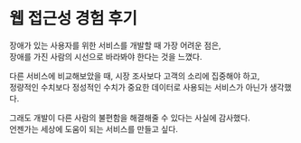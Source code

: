 # 웹 접근성 경험 후기

장애가 있는 사용자를 위한 서비스를 개발할 때 가장 어려운 점은, </br>
장애를 가진 사람의 시선으로 바라봐야 한다는 것을 느꼈다.
</br>

다른 서비스에 비교해보았을 때, 시장 조사보다 고객의 소리에 집중해야 하고, </br>
정량적인 수치보다 정성적인 수치가 중요한 데이터로 사용되는 서비스가 아닌가 생각했다.
</br>

그래도 개발이 다른 사람의 불편함을 해결해줄 수 있다는 사실에 감사했다. </br>
언젠가는 세상에 도움이 되는 서비스를 만들고 싶다.